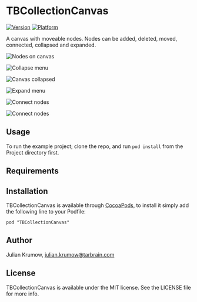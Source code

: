 # TBCollectionCanvas

[![Version](http://cocoapod-badges.herokuapp.com/v/TBCollectionCanvas/badge.png)](http://cocoadocs.org/docsets/TBCollectionCanvas)
[![Platform](http://cocoapod-badges.herokuapp.com/p/TBCollectionCanvas/badge.png)](http://cocoadocs.org/docsets/TBCollectionCanvas)

A canvas with moveable nodes. Nodes can be added, deleted, moved, connected, collapsed and expanded.

![Nodes on canvas](https://github.com/tarbrain/TBCollectionCanvas/raw/master/Documentation/Images/Screenshots/1_canvas_nodes.png)

![Collapse menu](https://github.com/tarbrain/TBCollectionCanvas/raw/master/Documentation/Images/Screenshots/2_canvas_menu_collapse.png)

![Canvas collapsed](https://github.com/tarbrain/TBCollectionCanvas/raw/master/Documentation/Images/Screenshots/3_canvas_collapsed.png)

![Expand menu](https://github.com/tarbrain/TBCollectionCanvas/raw/master/Documentation/Images/Screenshots/4_canvas_expand.png)

![Connect nodes](https://github.com/tarbrain/TBCollectionCanvas/raw/master/Documentation/Images/Screenshots/5_canvas_connect.png)

![Connect nodes](https://github.com/tarbrain/TBCollectionCanvas/raw/master/Documentation/Images/Screenshots/6_canvas_connected.png)

## Usage

To run the example project; clone the repo, and run `pod install` from the Project directory first.

## Requirements

## Installation

TBCollectionCanvas is available through [CocoaPods](http://cocoapods.org), to install
it simply add the following line to your Podfile:

    pod "TBCollectionCanvas"

## Author

Julian Krumow, julian.krumow@tarbrain.com

## License

TBCollectionCanvas is available under the MIT license. See the LICENSE file for more info.